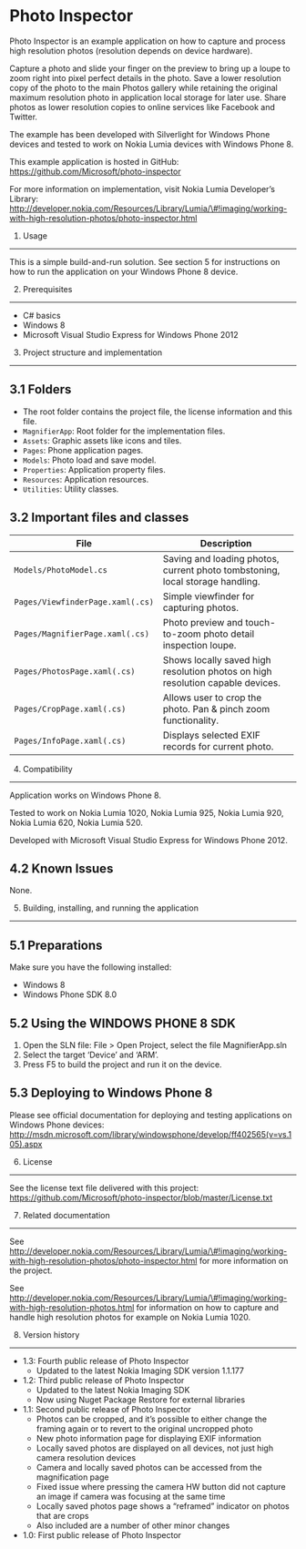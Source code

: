 Photo Inspector
===============

Photo Inspector is an example application on how to capture and process high resolution photos (resolution depends on device hardware).

Capture a photo and slide your finger on the preview to bring up a loupe to zoom right into pixel perfect details in the photo. Save a lower resolution copy of the photo to the main Photos gallery while retaining the original maximum resolution photo in application local storage for later use. Share photos as lower resolution copies to online services like Facebook and Twitter.

The example has been developed with Silverlight for Windows Phone devices and tested to work on Nokia Lumia devices with Windows Phone 8.

This example application is hosted in GitHub: https://github.com/Microsoft/photo-inspector

For more information on implementation, visit Nokia Lumia Developer’s Library: http://developer.nokia.com/Resources/Library/Lumia/\#!imaging/working-with-high-resolution-photos/photo-inspector.html

1. Usage
--------

This is a simple build-and-run solution. See section 5 for instructions on how to run the application on your Windows Phone 8 device.

2. Prerequisites
----------------

-   C\# basics
-   Windows 8
-   Microsoft Visual Studio Express for Windows Phone 2012

3. Project structure and implementation
---------------------------------------

3.1 Folders
-----------

-   The root folder contains the project file, the license information and this file.
-   `MagnifierApp`: Root folder for the implementation files.  
-   `Assets`: Graphic assets like icons and tiles.
-   `Pages`: Phone application pages.
-   `Models`: Photo load and save model.
-   `Properties`: Application property files.
-   `Resources`: Application resources.
-   `Utilities`: Utility classes.

3.2 Important files and classes
-------------------------------

<table style="width:99%;"><colgroup><col style="width: 26%" /><col style="width: 73%" /></colgroup><thead><tr class="header"><th>File</th><th>Description</th></tr></thead><tbody><tr class="odd"><td><code>Models/PhotoModel.cs</code></td><td>Saving and loading photos, current photo tombstoning, local storage handling.</td></tr><tr class="even"><td><code>Pages/ViewfinderPage.xaml(.cs)</code></td><td>Simple viewfinder for capturing photos.</td></tr><tr class="odd"><td><code>Pages/MagnifierPage.xaml(.cs)</code></td><td>Photo preview and touch-to-zoom photo detail inspection loupe.</td></tr><tr class="even"><td><code>Pages/PhotosPage.xaml(.cs)</code></td><td>Shows locally saved high resolution photos on high resolution capable devices.</td></tr><tr class="odd"><td><code>Pages/CropPage.xaml(.cs)</code></td><td>Allows user to crop the photo. Pan &amp; pinch zoom functionality.</td></tr><tr class="even"><td><code>Pages/InfoPage.xaml(.cs)</code></td><td>Displays selected EXIF records for current photo.</td></tr></tbody></table>

4. Compatibility
----------------

Application works on Windows Phone 8.

Tested to work on Nokia Lumia 1020, Nokia Lumia 925, Nokia Lumia 920, Nokia Lumia 620, Nokia Lumia 520.

Developed with Microsoft Visual Studio Express for Windows Phone 2012.

4.2 Known Issues
----------------

None.

5. Building, installing, and running the application
----------------------------------------------------

5.1 Preparations
----------------

Make sure you have the following installed:

-   Windows 8
-   Windows Phone SDK 8.0

5.2 Using the WINDOWS PHONE 8 SDK
---------------------------------

1.  Open the SLN file: File &gt; Open Project, select the file MagnifierApp.sln
2.  Select the target ‘Device’ and ‘ARM’.
3.  Press F5 to build the project and run it on the device.

5.3 Deploying to Windows Phone 8
--------------------------------

Please see official documentation for deploying and testing applications on Windows Phone devices: http://msdn.microsoft.com/library/windowsphone/develop/ff402565(v=vs.105).aspx

6. License
----------

See the license text file delivered with this project: https://github.com/Microsoft/photo-inspector/blob/master/License.txt

7. Related documentation
------------------------

See http://developer.nokia.com/Resources/Library/Lumia/\#!imaging/working-with-high-resolution-photos/photo-inspector.html for more information on the project.

See http://developer.nokia.com/Resources/Library/Lumia/\#!imaging/working-with-high-resolution-photos.html for information on how to capture and handle high resolution photos for example on Nokia Lumia 1020.

8. Version history
------------------

-   1.3: Fourth public release of Photo Inspector
    -   Updated to the latest Nokia Imaging SDK version 1.1.177
-   1.2: Third public release of Photo Inspector
    -   Updated to the latest Nokia Imaging SDK
    -   Now using Nuget Package Restore for external libraries
-   1.1: Second public release of Photo Inspector
    -   Photos can be cropped, and it’s possible to either change the framing again or to revert to the original uncropped photo
    -   New photo information page for displaying EXIF information
    -   Locally saved photos are displayed on all devices, not just high camera resolution devices
    -   Camera and locally saved photos can be accessed from the magnification page
    -   Fixed issue where pressing the camera HW button did not capture an image if camera was focusing at the same time
    -   Locally saved photos page shows a “reframed” indicator on photos that are crops
    -   Also included are a number of other minor changes
-   1.0: First public release of Photo Inspector
